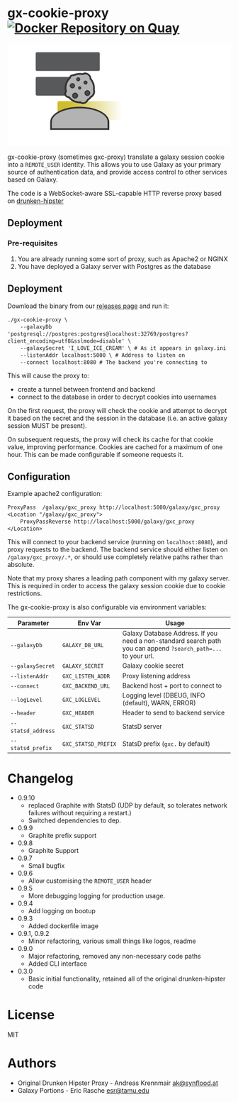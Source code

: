 # gx-cookie-proxy [![Docker Repository on Quay](https://quay.io/repository/erasche/gx-cookie-proxy/status "Docker Repository on Quay")](https://quay.io/repository/erasche/gx-cookie-proxy)

![](./img/logo.png)

gx-cookie-proxy (sometimes gxc-proxy) translate a galaxy session cookie into a
`REMOTE_USER` identity. This allows you to use Galaxy as your primary source of
authentication data, and provide access control to other services based on
Galaxy.

The code is a WebSocket-aware SSL-capable HTTP reverse proxy based on
[drunken-hipster](https://github.com/joinmytalk/drunken-hipster)

## Deployment

### Pre-requisites

1. You are already running some sort of proxy, such as Apache2 or NGINX
2. You have deployed a Galaxy server with Postgres as the database

## Deployment

Download the binary from our [releases page](https://github.com/erasche/gx-cookie-proxy/releases) and run it:

```console
./gx-cookie-proxy \
	--galaxyDb 'postgresql://postgres:postgres@localhost:32769/postgres?client_encoding=utf8&sslmode=disable' \
	--galaxySecret 'I_LOVE_ICE_CREAM' \ # As it appears in galaxy.ini
	--listenAddr localhost:5000 \ # Address to listen on
	--connect localhost:8080 # The backend you're connecting to
```

This will cause the proxy to:

- create a tunnel between frontend and backend
- connect to the database in order to decrypt cookies into usernames

On the first request, the proxy will check the cookie and attempt to decrypt it
based on the secret and the session in the database (i.e. an active galaxy
session MUST be present).

On subsequent requests, the proxy will check its cache for that cookie value,
improving performance. Cookies are cached for a maximum of one hour. This can
be made configurable if someone requests it.

## Configuration

Example apache2 configuration:

```apache2
ProxyPass  /galaxy/gxc_proxy http://localhost:5000/galaxy/gxc_proxy
<Location "/galaxy/gxc_proxy">
	ProxyPassReverse http://localhost:5000/galaxy/gxc_proxy
</Location>
```

This will connect to your backend service (running on `localhost:8080`), and
proxy requests to the backend. The backend service should either listen on
`/galaxy/gxc_proxy/.*`, or should use completely relative paths rather than
absolute.

Note that my proxy shares a leading path component with my galaxy
server. This is required in order to access the galaxy session cookie
due to cookie restrictions.

The gx-cookie-proxy is also configurable via environment variables:

Parameter            | Env Var               | Usage
-------------------- | -------------------   | -----------
`--galaxyDb`         | `GALAXY_DB_URL`       | Galaxy Database Address. If you need a non-standard search path you can append `?search_path=...` to your url.
`--galaxySecret`     | `GALAXY_SECRET`       | Galaxy cookie secret
`--listenAddr`       | `GXC_LISTEN_ADDR`     | Proxy listening address
`--connect`          | `GXC_BACKEND_URL`     | Backend host + port to connect to
`--logLevel`         | `GXC_LOGLEVEL`        | Logging level (DBEUG, INFO (default), WARN, ERROR)
`--header`           | `GXC_HEADER`          | Header to send to backend service
`--statsd_address`   | `GXC_STATSD`          | StatsD server
`--statsd_prefix`    | `GXC_STATSD_PREFIX`   | StatsD prefix (`gxc.` by default)

# Changelog

- 0.9.10
	- replaced Graphite with StatsD (UDP by default, so tolerates network failures without requiring a restart.)
	- Switched dependencies to dep.
- 0.9.9
	- Graphite prefix support
- 0.9.8
	- Graphite Support
- 0.9.7
	- Small bugfix
- 0.9.6
	- Allow customising the `REMOTE_USER` header
- 0.9.5
	- More debugging logging for production usage.
- 0.9.4
	- Add logging on bootup
- 0.9.3
	- Added dockerfile image
- 0.9.1, 0.9.2
	- Minor refactoring, various small things like logos, readme
- 0.9.0
	- Major refactoring, removed any non-necessary code paths
	- Added CLI interface
- 0.3.0
	- Basic initial functionality, retained all of the original drunken-hipster code

# License

MIT

# Authors

- Original Drunken Hipster Proxy - Andreas Krennmair <ak@synflood.at>
- Galaxy Portions - Eric Rasche <esr@tamu.edu>
